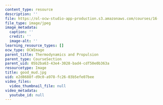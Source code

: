 ```yaml
---
content_type: resource
description: ''
file: https://ol-ocw-studio-app-production.s3.amazonaws.com/courses/16-01-unified-engineering-i-ii-iii-iv-fall-2005-spring-2006/e2d8688fd9c0a978fc2603b5efe07bee_good_mud.jpg
file_type: image/jpeg
image_metadata:
  caption: ''
  credit: ''
  image-alt: ''
learning_resource_types: []
ocw_type: OCWImage
parent_title: Thermodynamics and Propulsion
parent_type: CourseSection
parent_uid: 05b2ba63-43e4-3028-bad4-cdf50e0b363a
resourcetype: Image
title: good_mud.jpg
uid: e2d8688f-d9c0-a978-fc26-03b5efe07bee
video_files:
  video_thumbnail_file: null
video_metadata:
  youtube_id: null
---
```

